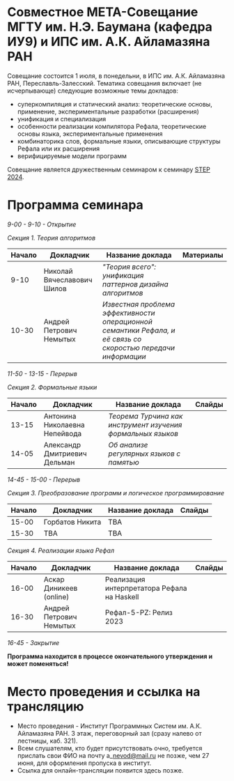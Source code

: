 # Совместное МЕТА-Совещание МГТУ им. Н.Э. Баумана (кафедра ИУ9) и ИПС им. А.К. Айламазяна РАН

Совещание состоится 1 июля, в понедельни, в ИПС им. А.К. Айламазяна РАН, Переславль-Залесский. 
Тематика совещания включает (не исчерпывающе) следующие возможные темы докладов:
- суперкомпиляция и статический анализ: теоретические основы, применение, экспериментальные разработки (расширения)
- унификация и специализация 
- особенности реализации компилятора Рефала, теоретические основы языка, экспериментальные применения
- комбинаторика слов, формальные языки, описывающие структуры Рефала или их расширения
- верифицируемые модели программ

Совещание является дружественным семинаром к семинару [STEP 2024](https://persons.iis.nsk.su/en/STEP-2024).

# Программа семинара

_9-00 - 9-10 - Открытие_

_Секция 1. Теория алгоритмов_

|Начало| Докладчик | Название доклада | Материалы |
|-|-----------|------------------|---------- |
9-10| Николай Вячеславович Шилов | *"Теория всего": унификация паттернов дизайна алгоритмов* | |
10-30| Андрей Петрович Немытых | *Известная проблема эффективности операционной семантики Рефала, и её связь со скоростью передачи информации* ||

_11-50 - 13-15 - Перерыв_

_Секция 2. Формальные языки_

|Начало| Докладчик | Название доклада | Слайды |
|-|-----------|------------------|---------- |
13-15| Антонина Николаевна Непейвода | *Теорема Турчина как инструмент изучения формальных языков* |  |
14-05| Александр Дмитриевич Дельман | *Об анализе регулярных языков с памятью* | |

_14-45 - 15-00 - Перерыв_

_Секция 3. Преобразование программ и логическое программирование_

|Начало| Докладчик | Название доклада | Слайды |
|-|-----------|------------------|---------- |
15-00| Горбатов Никита | TBA |  |
15-30| TBA | TBA |  |

_Секция 4. Реализации языка Рефал_

|Начало| Докладчик | Название доклада | Слайды |
|-|-----------|------------------|---------- |
16-00| Аскар Диникеев (online) | Реализация интерпретатора Рефала на Haskell |  |
16-30| Андрей Петрович Немытых | Рефал-5-PZ: Релиз 2023 |  |

_16-45 - Закрытие_

**Программа находится в процессе окончательного утверждения и может поменяться!**

# Место проведения и ссылка на трансляцию

- Место проведения - Институт Программных Систем им. А.К. Айламазяна РАН. 3 этаж, переговорный зал (сразу налево от лестницы, каб. 321).
- Всем слушателям, кто будет присутствовать очно, требуется прислать свои ФИО на почту a\_nevod@mail.ru не позже, чем 27 июня, для оформления пропуска в институт.
- Ссылка для онлайн-трансляции появится здесь позже.
